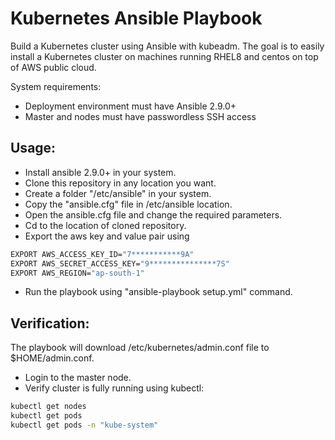 # Kubernetes Ansible Playbook
Build a Kubernetes cluster using Ansible with kubeadm. The goal is to easily install a Kubernetes cluster on machines running RHEL8 and centos on top of AWS public cloud.

System requirements:

- Deployment environment must have Ansible 2.9.0+
- Master and nodes must have passwordless SSH access

## Usage:

- Install ansible 2.9.0+ in your system.
- Clone this repository in any location you want.
- Create a folder "/etc/ansible" in your system.
- Copy the "ansible.cfg" file in /etc/ansible location.
- Open the ansible.cfg file and change the required parameters.
- Cd to the location of cloned repository.
- Export the aws key and value pair using
 
 ```sh
 EXPORT AWS_ACCESS_KEY_ID="7***********9A"
 EXPORT AWS_SECRET_ACCESS_KEY="9***************7S"
 EXPORT AWS_REGION="ap-south-1"
 ```
 
 - Run the playbook using "ansible-playbook setup.yml" command.

## Verification:

The playbook will download /etc/kubernetes/admin.conf file to $HOME/admin.conf.
- Login to the master node.
- Verify cluster is fully running using kubectl:

```sh
kubectl get nodes
kubectl get pods
kubectl get pods -n "kube-system"
```




